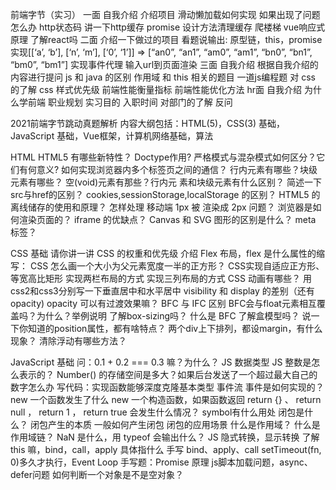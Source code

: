前端字节（实习）
一面
自我介绍
介绍项目
滑动懒加载如何实现
如果出现了问题怎么办
http状态码
讲一下http缓存
promise
设计方法清理缓存
爬楼梯
vue响应式原理
了解react吗
二面
介绍一下做过的项目
看题说输出: 原型链，this，promise
实现[[‘a’, ‘b’], [‘n’, ‘m’], [‘0’, ‘1’]] => [“an0”, “an1”, “am0”, “am1”, “bn0”, “bn1”, “bm0”, “bm1”]
实现事件代理
输入url到页面渲染
三面
自我介绍
根据自我介绍的内容进行提问
js 和 java 的区别
作用域 和 this 相关的题目
一道js编程题
对 css 的了解
css 样式优先级
前端性能衡量指标
前端性能优化方法
hr面
自我介绍
为什么学前端
职业规划
实习目的
入职时间
对部门的了解
反问



2021前端字节跳动真题解析
内容大纲包括：HTML(5)，CSS(3) 基础，JavaScript 基础，Vue框架，计算机网络基础，算法

HTML
HTML5 有哪些新特性？
Doctype作⽤? 严格模式与混杂模式如何区分？它们有何意义?
如何实现浏览器内多个标签页之间的通信？
⾏内元素有哪些？块级元素有哪些？ 空(void)元素有那些？⾏内元 素和块级元素有什么区别？
简述⼀下src与href的区别？
cookies,sessionStorage,localStorage 的区别？
HTML5 的离线储存的使用和原理？
怎样处理 移动端 1px 被 渲染成 2px 问题？
浏览器是如何渲染页面的？
iframe 的优缺点？
Canvas 和 SVG 图形的区别是什么？
meta 标签？




CSS 基础
请你讲一讲 CSS 的权重和优先级
介绍 Flex 布局，flex 是什么属性的缩写：
CSS 怎么画一个大小为父元素宽度一半的正方形？
CSS实现自适应正方形、等宽高比矩形
实现两栏布局的方式
实现三列布局的方式
CSS 动画有哪些？
用css2和css3分别写一下垂直居中和水平居中
visibility 和 display 的差别（还有opacity)
opacity 可以有过渡效果嘛？
BFC 与 IFC 区别
BFC会与float元素相互覆盖吗？为什么？举例说明
了解box-sizing吗？
什么是 BFC
了解盒模型吗？
说一下你知道的position属性，都有啥特点？
两个div上下排列，都设margin，有什么现象？
清除浮动有哪些方法？




JavaScript 基础
问：0.1 + 0.2 === 0.3 嘛？为什么？
JS 数据类型
JS 整数是怎么表示的？
Number() 的存储空间是多大？如果后台发送了一个超过最大自己的数字怎么办
写代码：实现函数能够深度克隆基本类型
事件流
事件是如何实现的？
new 一个函数发生了什么
new 一个构造函数，如果函数返回 return {} 、 return null ， return 1 ， return true 会发生什么情况？
symbol有什么用处
闭包是什么？
闭包产生的本质
一般如何产生闭包
闭包的应用场景
什么是作用域？
什么是作用域链？
NaN 是什么，用 typeof 会输出什么？
JS 隐式转换，显示转换
了解 this 嘛，bind，call，apply 具体指什么
手写 bind、apply、call
setTimeout(fn, 0)多久才执行，Event Loop
手写题：Promise 原理
js脚本加载问题，async、defer问题
如何判断一个对象是不是空对象？
#### <script src=’xxx’/>外部js文件先加载还是onload先执行，为什么？
怎么加事件监听
事件传播机制（事件流）
说一下原型链和原型链的继承吧
说下对 JS 的了解吧
数组能够调用的函数有那些？
如何判断数组类型
函数中的arguments是数组吗？类数组转数组的方法了解一下？
用过 TypeScript 吗？它的作用是什么？
PWA使用过吗？serviceWorker的使用原理是啥？
ES6 之前使用 prototype 实现继承
如果一个构造函数，bind了一个对象，用这个构造函数创建出的实例会继承这个对象的属性吗？为什么？
箭头函数和普通函数有啥区别？箭头函数能当构造函数吗？
知道 ES6 的 Class 嘛？Static 关键字有了解嘛
事件循环机制 （Event Loop）
手写题：数组扁平化
手写题：实现柯里化
手写题：数组去重
let 闭包
变量提升
instance 如何使用




Vue框架
active-class是哪个组件的属性？嵌套路由怎么定义？
怎么定义vue-router的动态路由？怎么获取传过来的动态参数？
vue-router有哪几种导航钩子？
scss是什么？在vue.cli中的安装使用步骤是？有哪几大特性？
mint-ui是什么？怎么使用？说出至少三个组件使用方法？
v-model是什么？怎么使用？ vue中标签怎么绑定事件？
axios是什么？怎么使用？描述使用它实现登录功能的流程？
axios+tp5进阶中，调用axios.post(‘api/user’)是进行的什么操作？axios.put(‘api/user/8′)呢？
什么是RESTful API？怎么使用?
vuex是什么？怎么使用？哪种功能场景使用它？
mvvm框架是什么？它和其它框架（jquery）的区别是什么？哪些场景适合？
自定义指令（v-check、v-focus）的方法有哪些？它有哪些钩子函数？还有哪些钩子函数参数？
说出至少4种vue当中的指令和它的用法？
vue-router是什么？它有哪些组件？
导航钩子有哪些？它们有哪些参数？
Vue的双向数据绑定原理是什么？
请详细说下你对vue生命周期的理解？
请说下封装 vue 组件的过程？
你是怎么认识vuex的？
vue-loader是什么？使用它的用途有哪些？
请说出vue.cli项目中src目录每个文件夹和文件的用法？
vue.cli中怎样使用自定义的组件？有遇到过哪些问题吗？
聊聊你对Vue.js的template编译的理解？
Vuex是什么？为什么使用Vuex？
vuejs与angularjs的区别？
vue为什么不直接操作dom？
你怎么理解vue是一个渐进式的框架？
Vue声明组件的state是用data方法，那为什么data是通过一个function来返回一个对象，而不是直接写一个对象呢？
说下vue组件之间的通信？
vue中mixin与extend区别？




计算机网络基础
HTTP 缓存
HTTP 常用的状态码及使用场景？
你知道 302 状态码是什么嘛？你平时浏览网页的过程中遇到过哪些 302 的场景？
HTTP 常用的请求方式，区别和用途？
你对计算机网络的认识怎么样
HTTPS 是什么？具体流程
三次握手和四次挥手
在交互过程中如果数据传送完了，还不想断开连接怎么办，怎么维持？
你对 TCP 滑动窗口有了解嘛？
WebSocket与Ajax的区别
了解 WebSocket 嘛？
HTTP 如何实现长连接？在什么时候会超时？
Fetch API与传统Request的区别
POST一般可以发送什么类型的文件，数据处理的问题
TCP 如何保证有效传输及拥塞控制原理。
http知道嘛？哪一层的协议？（应用层）
OSI七层模型和TCP/IP四层模型
TCP 协议怎么保证可靠的，UDP 为什么不可靠？
HTTP 2 改进
DDOS 攻击




算法
链表
前序遍历判断回文链表
反转链表
合并K个升序链表
K 个一组翻转链表
环形链表
排序链表
相交链表
字符串

【面试真题】最长回文子串【双指针】
最长公共前缀【双指针】
无重复字符的最长子串【双指针】
【面试真题】最小覆盖子串【滑动窗口】
数组问题

【面试真题】俄罗斯套娃信封问题【排序+最长上升子序列】
最长连续递增序列【快慢指针】
最长连续序列 【哈希表】
【面试真题】盛最多水的容器【哈希表】
寻找两个正序数组的中位数【双指针】
删除有序数组中的重复项【快慢指针】
和为K的子数组【哈希表】
nSum问题【哈希表】
【面试真题】接雨水【暴力+备忘录优化】
跳跃游戏【贪心算法】
二叉树

二叉树的最近公共祖先
二叉搜索树中的搜索
删除二叉搜索树中的节点
完全二叉树的节点个数
二叉树的锯齿形层序遍历
排序算法

用最少数量的箭引爆气球
合并区间【排序算法+区间问题】
二分查找

判断子序列【二分查找】
在排序数组中查找元素的第一个和最后一个位置【二分搜索】
动态规划

最长递增子序列
【面试真题】 零钱兑换
【面试真题】 最长公共子序列
编辑距离
【面试真题】最长回文子序列
【面试真题】最大子序和
【面试真题】 买卖股票的最佳时机
BFS

打开转盘锁
二叉树的最小深度
栈
最小栈【栈】
下一个更大元素
【面试真题】有效的括号
简化路径
DFS

岛屿的最大面积
相同的树

回溯算法
N皇后
全排列
括号生成
复原 IP 地址
子集



